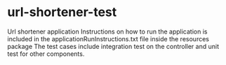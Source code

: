 # url-shortener-test
Url shortener application
Instructions on how to run the application is included in the applicationRunInstructions.txt file inside the resources package
The test cases include integration test on the controller and unit test for other components.

